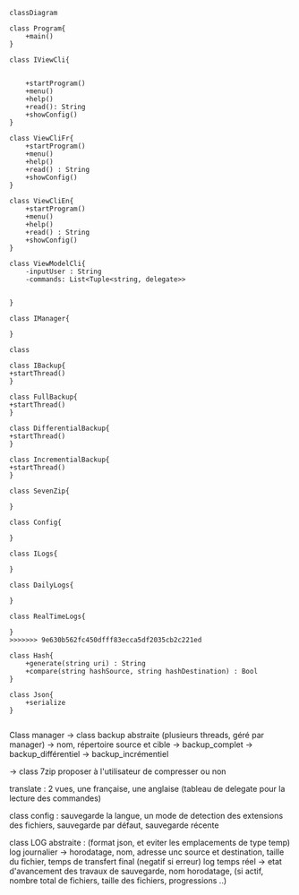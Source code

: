 ﻿```mermaid
classDiagram

class Program{
    +main()
}

class IViewCli{
    

    +startProgram()
    +menu()
    +help()
    +read(): String
    +showConfig()
}

class ViewCliFr{
    +startProgram()
    +menu()
    +help()
    +read() : String
    +showConfig()
}

class ViewCliEn{
    +startProgram()
    +menu()
    +help()
    +read() : String
    +showConfig()
}

class ViewModelCli{
    -inputUser : String
    -commands: List<Tuple<string, delegate>>
    
    
}

class IManager{
    
}

class

class IBackup{
+startThread()
}

class FullBackup{
+startThread()
}

class DifferentialBackup{
+startThread()
}

class IncrementialBackup{
+startThread()
}

class SevenZip{

}

class Config{

}

class ILogs{

}

class DailyLogs{

}

class RealTimeLogs{

}
>>>>>>> 9e630b562fc450dfff83ecca5df2035cb2c221ed

class Hash{
    +generate(string uri) : String
    +compare(string hashSource, string hashDestination) : Bool
}

class Json{
    +serialize
}


```

Class manager
-> class backup abstraite (plusieurs threads, géré par manager) -> nom, répertoire source et cible
    -> backup_complet
    -> backup_différentiel
    -> backup_incrémentiel

-> class 7zip proposer à l'utilisateur de compresser ou non

translate :  2 vues, une française, une anglaise (tableau de delegate pour la lecture des commandes)

class config : sauvegarde la langue, un mode de detection des extensions des fichiers, sauvegarde par défaut, sauvegarde récente

class LOG abstraite : (format json, et eviter les emplacements de type temp)
    log journalier -> horodatage, nom, adresse unc source et destination, taille du fichier, temps de transfert final (negatif si erreur)
    log temps réel -> etat d'avancement des travaux de sauvegarde, nom horodatage, (si actif, nombre total de fichiers, taille des fichiers, progressions ..)


